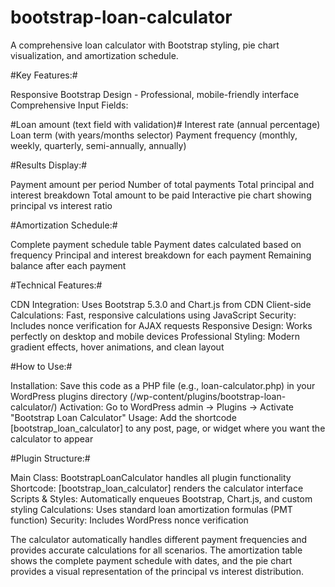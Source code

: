 # bootstrap-loan-calculator
A comprehensive loan calculator with Bootstrap styling, pie chart visualization, and amortization schedule.

#Key Features:#

Responsive Bootstrap Design - Professional, mobile-friendly interface
Comprehensive Input Fields:

#Loan amount (text field with validation)#
Interest rate (annual percentage)
Loan term (with years/months selector)
Payment frequency (monthly, weekly, quarterly, semi-annually, annually)


#Results Display:#

Payment amount per period
Number of total payments
Total principal and interest breakdown
Total amount to be paid
Interactive pie chart showing principal vs interest ratio


#Amortization Schedule:#

Complete payment schedule table
Payment dates calculated based on frequency
Principal and interest breakdown for each payment
Remaining balance after each payment



#Technical Features:#

CDN Integration: Uses Bootstrap 5.3.0 and Chart.js from CDN
Client-side Calculations: Fast, responsive calculations using JavaScript
Security: Includes nonce verification for AJAX requests
Responsive Design: Works perfectly on desktop and mobile devices
Professional Styling: Modern gradient effects, hover animations, and clean layout

#How to Use:#

Installation: Save this code as a PHP file (e.g., loan-calculator.php) in your WordPress plugins directory (/wp-content/plugins/bootstrap-loan-calculator/)
Activation: Go to WordPress admin → Plugins → Activate "Bootstrap Loan Calculator"
Usage: Add the shortcode [bootstrap_loan_calculator] to any post, page, or widget where you want the calculator to appear

#Plugin Structure:#

Main Class: BootstrapLoanCalculator handles all plugin functionality
Shortcode: [bootstrap_loan_calculator] renders the calculator interface
Scripts & Styles: Automatically enqueues Bootstrap, Chart.js, and custom styling
Calculations: Uses standard loan amortization formulas (PMT function)
Security: Includes WordPress nonce verification

The calculator automatically handles different payment frequencies and provides accurate calculations for all scenarios. The amortization table shows the complete payment schedule with dates, and the pie chart provides a visual representation of the principal vs interest distribution.
